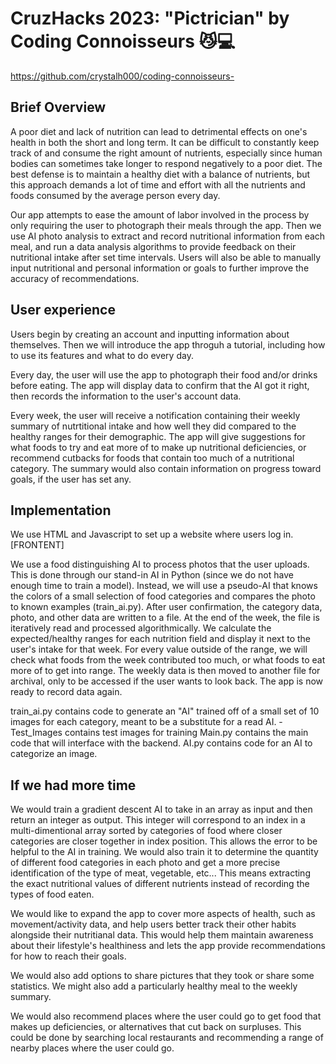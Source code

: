 # CruzHacks 2023: "Pictrician" by Coding Connoisseurs 😼💻
https://github.com/crystalh000/coding-connoisseurs-

## Brief Overview

A poor diet and lack of nutrition can lead to detrimental effects on one's health in both the short and long term. It can be difficult to constantly keep track of and consume the right amount of nutrients, especially since human bodies can sometimes take longer to respond negatively to a poor diet. The best defense is to maintain a healthy diet with a balance of nutrients, but this approach demands a lot of time and effort with all the nutrients and foods consumed by the average person every day.

Our app attempts to ease the amount of labor involved in the process by only requiring the user to photograph their meals through the app. Then we use AI photo analysis to extract and record nutritional information from each meal, and run a data analysis algorithms to provide feedback on their nutritional intake after set time intervals. Users will also be able to manually input nutritional and personal information or goals to further improve the accuracy of recommendations.

## User experience

Users begin by creating an account and inputting information about themselves. Then we will introduce the app throguh a tutorial, including how to use its features and what to do every day.

Every day, the user will use the app to photograph their food and/or drinks before eating. The app will display data to confirm that the AI got it right, then records the information to the user's account data.

Every week, the user will receive a notification containing their weekly summary of nutrtitional intake and how well they did compared to the healthy ranges for their demographic. The app will give suggestions for what foods to try and eat more of to make up nutritional deficiencies, or recommend cutbacks for foods that contain too much of a nutritional category. The summary would also contain information on progress toward goals, if the user has set any.

## Implementation

We use HTML and Javascript to set up a website where users log in. [FRONTENT]

We use a food distinguishing AI to process photos that the user uploads. This is done through our stand-in AI in Python (since we do not have enough time to train a model). Instead, we will use a pseudo-AI that knows the colors of a small selection of food categories and compares the photo to known examples (train_ai.py). After user confirmation, the category data, photo, and other data are written to a file. At the end of the week, the file is iteratively read and processed algorithmically. We calculate the expected/healthy ranges for each nutrition field and display it next to the user's intake for that week. For every value outside of the range, we will check what foods from the week contributed too much, or what foods to eat more of to get into range. The weekly data is then moved to another file for archival, only to be accessed if the user wants to look back. The app is now ready to record data again.

train_ai.py contains code to generate an "AI" trained off of a small set of 10 images for each category, meant to be a substitute for a read AI.
    - Test_Images contains test images for training
Main.py contains the main code that will interface with the backend.
AI.py contains code for an AI to categorize an image.

## If we had more time

We would train a gradient descent AI to take in an array as input and then return an integer as output. This integer will correspond to an index in a multi-dimentional array sorted by categories of food where closer categories are closer together in index position. This allows the error to be helpful to the AI in training. We would also train it to determine the quantity of different food categories in each photo and get a more precise identification of the type of meat, vegetable, etc... This means extracting the exact nutritional values of different nutrients instead of recording the types of food eaten.

We would like to expand the app to cover more aspects of health, such as movement/activity data, and help users better track their other habits alongside their nutritianal data. This would help them maintain awareness about their lifestyle's healthiness and lets the app provide recommendations for how to reach their goals.

We would also add options to share pictures that they took or share some statistics. We might also add a particularly healthy meal to the weekly summary.

We would also recommend places where the user could go to get food that makes up deficiencies, or alternatives that cut back on surpluses. This could be done by searching local restaurants and recommending a range of nearby places where the user could go.